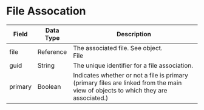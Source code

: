 # File Assocation

| Field<br> | Data Type<br> | Description<br> |
|  --- |  --- |  --- | 
| file<br> | Reference<br> | The associated file. See object.<br>File<br> |
| guid<br> | String<br> | The unique identifier for a file association.<br> |
| primary<br> | Boolean<br> | Indicates whether or not a file is primary \(primary files are linked from the main view of objects to which they are associated.\)<br> |

